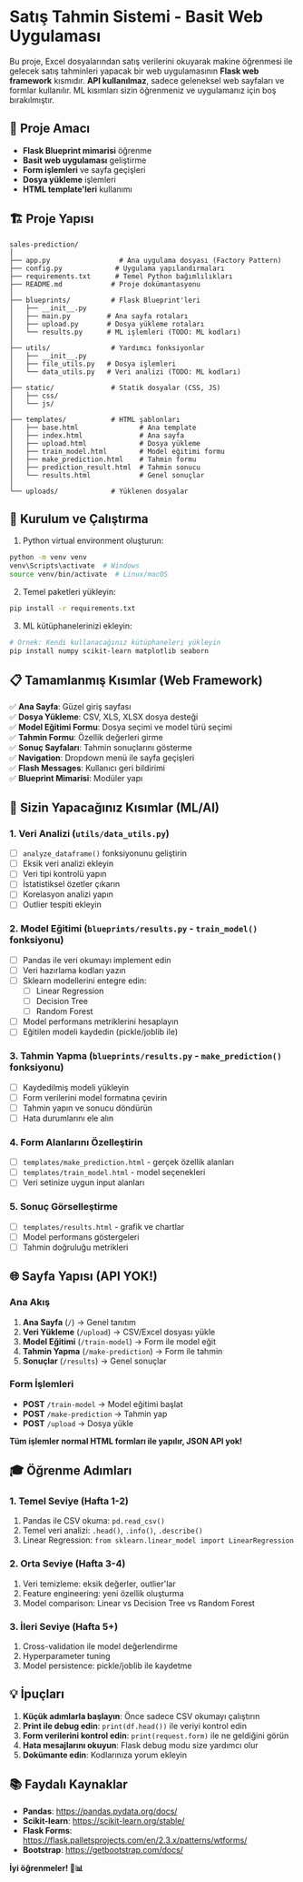 # Satış Tahmin Sistemi - Basit Web Uygulaması

Bu proje, Excel dosyalarından satış verilerini okuyarak makine öğrenmesi ile gelecek satış tahminleri yapacak bir web uygulamasının **Flask web framework** kısmıdır. **API kullanılmaz**, sadece geleneksel web sayfaları ve formlar kullanılır. ML kısımları sizin öğrenmeniz ve uygulamanız için boş bırakılmıştır.

## 🎯 Proje Amacı

- **Flask Blueprint mimarisi** öğrenme
- **Basit web uygulaması** geliştirme  
- **Form işlemleri** ve sayfa geçişleri
- **Dosya yükleme** işlemleri
- **HTML template'leri** kullanımı

## 🏗️ Proje Yapısı

```
sales-prediction/
│
├── app.py                 # Ana uygulama dosyası (Factory Pattern)
├── config.py             # Uygulama yapılandırmaları
├── requirements.txt      # Temel Python bağımlılıkları
├── README.md            # Proje dokümantasyonu
│
├── blueprints/          # Flask Blueprint'leri
│   ├── __init__.py
│   ├── main.py         # Ana sayfa rotaları
│   ├── upload.py       # Dosya yükleme rotaları
│   └── results.py      # ML işlemleri (TODO: ML kodları)
│
├── utils/               # Yardımcı fonksiyonlar
│   ├── __init__.py
│   ├── file_utils.py   # Dosya işlemleri
│   └── data_utils.py   # Veri analizi (TODO: ML kodları)
│
├── static/              # Statik dosyalar (CSS, JS)
│   ├── css/
│   └── js/
│
├── templates/           # HTML şablonları
│   ├── base.html               # Ana template
│   ├── index.html              # Ana sayfa
│   ├── upload.html             # Dosya yükleme
│   ├── train_model.html        # Model eğitimi formu
│   ├── make_prediction.html    # Tahmin formu
│   ├── prediction_result.html  # Tahmin sonucu
│   └── results.html            # Genel sonuçlar
│
└── uploads/             # Yüklenen dosyalar
```

## 🚀 Kurulum ve Çalıştırma

1. Python virtual environment oluşturun:
```bash
python -m venv venv
venv\Scripts\activate  # Windows
source venv/bin/activate  # Linux/macOS
```

2. Temel paketleri yükleyin:
```bash
pip install -r requirements.txt
```

3. ML kütüphanelerinizi ekleyin:
```bash
# Örnek: Kendi kullanacağınız kütüphaneleri yükleyin
pip install numpy scikit-learn matplotlib seaborn
```

## 📋 Tamamlanmış Kısımlar (Web Framework)

✅ **Ana Sayfa**: Güzel giriş sayfası  
✅ **Dosya Yükleme**: CSV, XLS, XLSX dosya desteği  
✅ **Model Eğitimi Formu**: Dosya seçimi ve model türü seçimi  
✅ **Tahmin Formu**: Özellik değerleri girme  
✅ **Sonuç Sayfaları**: Tahmin sonuçlarını gösterme  
✅ **Navigation**: Dropdown menü ile sayfa geçişleri  
✅ **Flash Messages**: Kullanıcı geri bildirimi  
✅ **Blueprint Mimarisi**: Modüler yapı  

## 🔨 Sizin Yapacağınız Kısımlar (ML/AI)

### 1. Veri Analizi (`utils/data_utils.py`)
- [ ] `analyze_dataframe()` fonksiyonunu geliştirin
- [ ] Eksik veri analizi ekleyin
- [ ] Veri tipi kontrolü yapın  
- [ ] İstatistiksel özetler çıkarın
- [ ] Korelasyon analizi yapın
- [ ] Outlier tespiti ekleyin

### 2. Model Eğitimi (`blueprints/results.py` - `train_model()` fonksiyonu)
- [ ] Pandas ile veri okumayı implement edin
- [ ] Veri hazırlama kodları yazın
- [ ] Sklearn modellerini entegre edin:
  - [ ] Linear Regression
  - [ ] Decision Tree  
  - [ ] Random Forest
- [ ] Model performans metriklerini hesaplayın
- [ ] Eğitilen modeli kaydedin (pickle/joblib ile)

### 3. Tahmin Yapma (`blueprints/results.py` - `make_prediction()` fonksiyonu)  
- [ ] Kaydedilmiş modeli yükleyin
- [ ] Form verilerini model formatına çevirin
- [ ] Tahmin yapın ve sonucu döndürün
- [ ] Hata durumlarını ele alın

### 4. Form Alanlarını Özelleştirin
- [ ] `templates/make_prediction.html` - gerçek özellik alanları
- [ ] `templates/train_model.html` - model seçenekleri
- [ ] Veri setinize uygun input alanları

### 5. Sonuç Görselleştirme  
- [ ] `templates/results.html` - grafik ve chartlar
- [ ] Model performans göstergeleri
- [ ] Tahmin doğruluğu metrikleri

## 🌐 Sayfa Yapısı (API YOK!)

### Ana Akış
1. **Ana Sayfa** (`/`) → Genel tanıtım
2. **Veri Yükleme** (`/upload`) → CSV/Excel dosyası yükle
3. **Model Eğitimi** (`/train-model`) → Form ile model eğit
4. **Tahmin Yapma** (`/make-prediction`) → Form ile tahmin
5. **Sonuçlar** (`/results`) → Genel sonuçlar

### Form İşlemleri
- **POST** `/train-model` → Model eğitimi başlat
- **POST** `/make-prediction` → Tahmin yap
- **POST** `/upload` → Dosya yükle

**Tüm işlemler normal HTML formları ile yapılır, JSON API yok!**

## 🎓 Öğrenme Adımları

### 1. Temel Seviye (Hafta 1-2)
1. Pandas ile CSV okuma: `pd.read_csv()`
2. Temel veri analizi: `.head()`, `.info()`, `.describe()`  
3. Linear Regression: `from sklearn.linear_model import LinearRegression`

### 2. Orta Seviye (Hafta 3-4)
1. Veri temizleme: eksik değerler, outlier'lar
2. Feature engineering: yeni özellik oluşturma
3. Model comparison: Linear vs Decision Tree vs Random Forest

### 3. İleri Seviye (Hafta 5+)
1. Cross-validation ile model değerlendirme
2. Hyperparameter tuning
3. Model persistence: pickle/joblib ile kaydetme

## 💡 İpuçları

1. **Küçük adımlarla başlayın**: Önce sadece CSV okumayı çalıştırın
2. **Print ile debug edin**: `print(df.head())` ile veriyi kontrol edin  
3. **Form verilerini kontrol edin**: `print(request.form)` ile ne geldiğini görün
4. **Hata mesajlarını okuyun**: Flask debug modu size yardımcı olur
5. **Dokümante edin**: Kodlarınıza yorum ekleyin

## 📚 Faydalı Kaynaklar

- **Pandas**: https://pandas.pydata.org/docs/
- **Scikit-learn**: https://scikit-learn.org/stable/
- **Flask Forms**: https://flask.palletsprojects.com/en/2.3.x/patterns/wtforms/
- **Bootstrap**: https://getbootstrap.com/docs/

**İyi öğrenmeler! 🚀📊**


